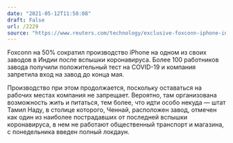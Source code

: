 ```yaml
---
date: "2021-05-12T11:58:08"
draft: False
url: /2229
source: "https://www.reuters.com/technology/exclusive-foxconn-iphone-india-output-drops-50-amid-covid-surge-sources-2021-05-11/"
---
```


Foxconn на 50% сократил производство iPhone на одном из своих заводов в Индии после вспышки коронавируса. Более 100 работников завода получили положительный тест на COVID-19 и компания запретила вход на завод до конца мая. 

Производство при этом продолжается, поскольку оставаться на рабочих местах компания не запрещает. Вероятно, там организована возможность жить и питаться, тем более, что идти особо некуда — штат Тамил Наду, в столице которого, Ченнай, расположен завод, отмечен как один из наиболее пострадавших от последней вспышки коронавируса, в нем не работают общественный транспорт и магазина, с понедельника введен полный локдаун.
